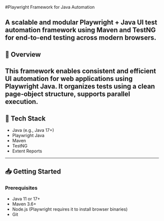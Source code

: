 #Playwright Framework for Java Automation

A scalable and modular Playwright + Java UI test automation framework using Maven and TestNG for end-to-end testing across modern browsers.
---
## 🚀 Overview

This framework enables consistent and efficient UI automation for web applications using Playwright Java. It organizes tests using a clean page‑object structure, supports parallel execution.
---
## 🧱 Tech Stack

- Java (e.g., Java 17+)
- Playwright Java
- Maven
- TestNG
- Extent Reports
---
## 📥 Getting Started

### Prerequisites

- Java 11 or 17+
- Maven 3.6+
- Node.js (Playwright requires it to install browser binaries)
- Git
